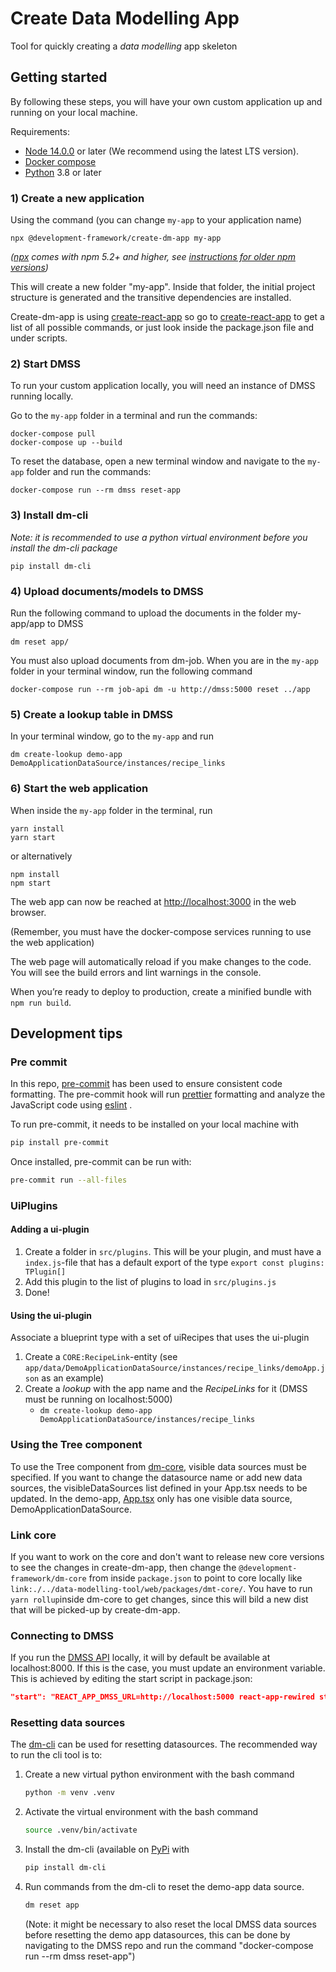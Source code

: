 # Create Data Modelling App

Tool for quickly creating a _data modelling_ app skeleton

## Getting started

By following these steps, you will have your own custom application up and running on your local machine.

Requirements:

- [Node 14.0.0](https://nodejs.org/en/) or later (We recommend using the latest LTS version).
- [Docker compose](https://docs.docker.com/compose/)
- [Python](https://www.python.org/) 3.8 or later

### 1) Create a new application

Using the command (you can change `my-app` to your application name)

```
npx @development-framework/create-dm-app my-app
```

_([npx](https://medium.com/@maybekatz/introducing-npx-an-npm-package-runner-55f7d4bd282b) comes with npm 5.2+ and
higher, see [instructions for older npm versions](https://gist.github.com/gaearon/4064d3c23a77c74a3614c498a8bb1c5f))_

This will create a new folder "my-app".
Inside that folder, the initial project structure is generated and the transitive dependencies are installed.

Create-dm-app is using [create-react-app](https://create-react-app.dev/) so go
to [create-react-app](https://github.com/facebook/create-react-app) to get a list of all possible commands, or just look
inside the package.json file and under scripts.

### 2) Start DMSS

To run your custom application locally, you will need an instance of DMSS running locally.

Go to the `my-app` folder in a terminal and run the commands:

```
docker-compose pull
docker-compose up --build
```

To reset the database, open a new terminal window and navigate to the `my-app` folder and run the commands:

```
docker-compose run --rm dmss reset-app
```

### 3) Install dm-cli

_Note: it is recommended to use a python virtual environment before you install the dm-cli package_

```
pip install dm-cli
```

### 4) Upload documents/models to DMSS

Run the following command to upload the documents in the folder my-app/app to DMSS

```
dm reset app/
```

You must also upload documents from dm-job.
When you are in the `my-app` folder in your terminal window, run the following command

```
docker-compose run --rm job-api dm -u http://dmss:5000 reset ../app
```

### 5) Create a lookup table in DMSS

In your terminal window, go to the `my-app` and run

```
dm create-lookup demo-app DemoApplicationDataSource/instances/recipe_links
```

### 6) Start the web application

When inside the `my-app` folder in the terminal, run

```
yarn install
yarn start
```

or alternatively

```
npm install
npm start
```

The web app can now be reached at [http://localhost:3000](http://localhost:3000) in the web browser.

(Remember, you must have the docker-compose services running to use the web application)

The web page will automatically reload if you make changes to the code.
You will see the build errors and lint warnings in the console.

When you’re ready to deploy to production, create a minified bundle with `npm run build`.

## Development tips

### Pre commit

In this repo, [pre-commit](https://pre-commit.com/) has been used to ensure consistent code formatting. The pre-commit
hook
will run [prettier](https://prettier.io/) formatting and analyze the JavaScript code using [eslint](https://eslint.org/)
.

To run pre-commit, it needs to be installed on your local machine with

```bash
pip install pre-commit
```

Once installed, pre-commit can be run with:

```bash
pre-commit run --all-files
```

### UiPlugins

#### Adding a ui-plugin

1. Create a folder in `src/plugins`. This will be your plugin, and must have a `index.js`-file that has a default export
   of the type `export const plugins: TPlugin[]`
2. Add this plugin to the list of plugins to load in `src/plugins.js`
3. Done!

#### Using the ui-plugin

Associate a blueprint type with a set of uiRecipes that uses the ui-plugin

1. Create a `CORE:RecipeLink`-entity (see `app/data/DemoApplicationDataSource/instances/recipe_links/demoApp.json` as an
   example)
2. Create a _lookup_ with the app name and the _RecipeLinks_ for it (DMSS must be running on localhost:5000)
    - `dm create-lookup demo-app DemoApplicationDataSource/instances/recipe_links`

### Using the Tree component

To use the Tree component from [dm-core](https://github.com/equinor/dm-core-packages), visible data sources must be
specified. If you want to change the datasource name or add new data sources, the visibleDataSources list defined in
your App.tsx needs to be updated. In the demo-app,
[App.tsx](https://github.com/equinor/create-dm-app/blob/main/src/plugins/demo-app/App.tsx) only has one visible data
source, DemoApplicationDataSource.

### Link core

If you want to work on the core and don't want to release new core versions to see the changes in create-dm-app, then
change the  `@development-framework/dm-core` from inside `package.json` to point to core locally
like `link:./../data-modelling-tool/web/packages/dmt-core/`. You have to run `yarn rollup`inside dm-core to get changes,
since this will bild a new dist that will be picked-up by create-dm-app.

### Connecting to DMSS

If you run the [DMSS API](https://github.com/equinor/data-modelling-storage-service) locally, it will by default be
available at localhost:8000. If this is the case, you must update an environment variable. This is achieved by editing
the start script in package.json:

```json
"start": "REACT_APP_DMSS_URL=http://localhost:5000 react-app-rewired start"
```

### Resetting data sources

The [dm-cli](https://github.com/equinor/dm-cli) can be used for resetting datasources. The recommended way to run the
cli tool is to:

1) Create a new virtual python environment with the bash command
   ```bash
   python -m venv .venv
   ```
2) Activate the virtual environment with the bash command
   ```bash
   source .venv/bin/activate
   ```
3) Install the dm-cli (available on [PyPi](https://pypi.org/project/dm-cli/) with
   ```bash
   pip install dm-cli
   ```
4) Run commands from the dm-cli to reset the demo-app data source.
   ```bash
   dm reset app
   ```
   (Note: it might be necessary to also reset the local DMSS data sources before resetting the demo app datasources,
   this can be done by navigating to the DMSS repo and run the command "docker-compose run --rm dmss reset-app")